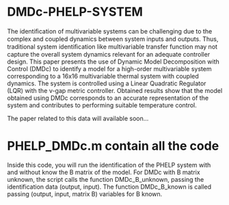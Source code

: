 # DMDc-PHELP-SYSTEM
The identiﬁcation of multivariable systems can be challenging due to the complex and coupled dynamics between system inputs and outputs. 
Thus, traditional system identiﬁcation like multivariable transfer function may not capture the overall system dynamics relevant for an 
adequate controller design. This paper presents the use of Dynamic Model Decomposition with Control (DMDc) to identify a model for a 
high-order multivariable system corresponding to a 16x16 multivariable thermal system with coupled dynamics. The system is controlled 
using a Linear Quadratic Regulator (LQR) with the ν-gap metric controller. Obtained results show that the model obtained using DMDc 
corresponds to an accurate representation of the system and contributes to performing suitable temperature control.

The paper related to this data will available soon...

# PHELP_DMDc.m contain all the code
Inside this code, you will run the identification of the PHELP system with and without know the B matrix of the model. 
For DMDc with B matrix unknown, the script calls the function DMDc_B_unknown, passing the identification data (output, input). 
The function DMDc_B_known is called passing (output, input, matrix B) variables for B known. 
